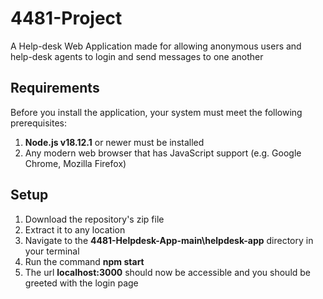 # 4481-Project
A Help-desk Web Application made for allowing anonymous users and help-desk agents to login and send messages to one another

## Requirements
Before you install the application, your system must meet the following prerequisites:

1. **Node.js v18.12.1** or newer must be installed
2. Any modern web browser that has JavaScript support (e.g. Google Chrome, Mozilla Firefox)

## Setup
1. Download the repository's zip file
2. Extract it to any location
3. Navigate to the **4481-Helpdesk-App-main\helpdesk-app** directory in your terminal
4. Run the command **npm start**
5. The url **localhost:3000** should now be accessible and you should be greeted with the login page
